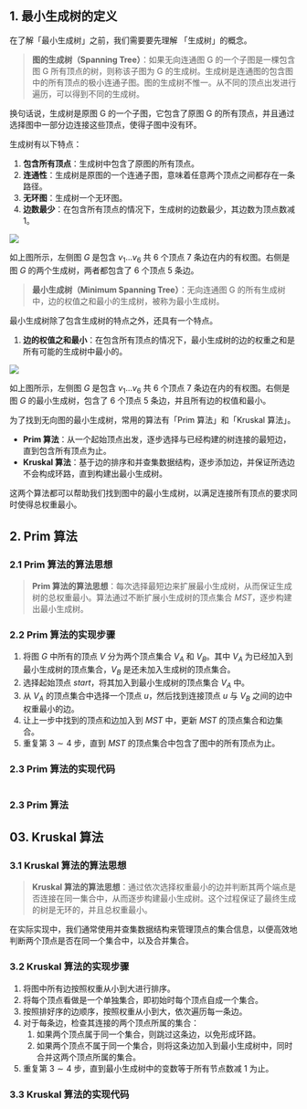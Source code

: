 ## 1. 最小生成树的定义

在了解「最小生成树」之前，我们需要要先理解 「生成树」的概念。

> **图的生成树（Spanning Tree）**：如果无向连通图 G 的一个子图是一棵包含图 G 所有顶点的树，则称该子图为 G 的生成树。生成树是连通图的包含图中的所有顶点的极小连通子图。图的生成树不惟一。从不同的顶点出发进行遍历，可以得到不同的生成树。

换句话说，生成树是原图 G 的一个子图，它包含了原图 G 的所有顶点，并且通过选择图中一部分边连接这些顶点，使得子图中没有环。

生成树有以下特点：

1. **包含所有顶点**：生成树中包含了原图的所有顶点。
2. **连通性**：生成树是原图的一个连通子图，意味着任意两个顶点之间都存在一条路径。
3. **无环图**：生成树一个无环图。
4. **边数最少**：在包含所有顶点的情况下，生成树的边数最少，其边数为顶点数减 $1$。

![](https://qcdn.itcharge.cn/images/20231211100145.png)

如上图所示，左侧图 $G$ 是包含 $v_1…v_6$ 共 $6$ 个顶点 $7$ 条边在内的有权图。右侧是图 $G$ 的两个生成树，两者都包含了 $6$ 个顶点 $5$ 条边。

>  **最小生成树（Minimum Spanning Tree）**：无向连通图 G 的所有生成树中，边的权值之和最小的生成树，被称为最小生成树。

最小生成树除了包含生成树的特点之外，还具有一个特点。

1. **边的权值之和最小**：在包含所有顶点的情况下，最小生成树的边的权重之和是所有可能的生成树中最小的。

![](https://qcdn.itcharge.cn/images/20231211101937.png)

如上图所示，左侧图 $G$ 是包含 $v_1…v_6$ 共 $6$ 个顶点 $7$ 条边在内的有权图。右侧是图 $G$ 的最小生成树，包含了 $6$ 个顶点 $5$ 条边，并且所有边的权值和最小。

为了找到无向图的最小生成树，常用的算法有「Prim 算法」和「Kruskal 算法」。

- **Prim 算法**：从一个起始顶点出发，逐步选择与已经构建的树连接的最短边，直到包含所有顶点为止。
- **Kruskal 算法**：基于边的排序和并查集数据结构，逐步添加边，并保证所选边不会构成环路，直到构建出最小生成树。

这两个算法都可以帮助我们找到图中的最小生成树，以满足连接所有顶点的要求同时使得总权重最小。

## 2. Prim 算法

### 2.1 Prim 算法的算法思想

> **Prim 算法的算法思想**：每次选择最短边来扩展最小生成树，从而保证生成树的总权重最小。算法通过不断扩展小生成树的顶点集合 $MST$，逐步构建出最小生成树。

### 2.2 Prim 算法的实现步骤

1. 将图 $G$ 中所有的顶点 $V$ 分为两个顶点集合 $V_A$ 和 $V_B$。其中 $V_A$ 为已经加入到最小生成树的顶点集合，$V_B$ 是还未加入生成树的顶点集合。
2. 选择起始顶点 $start$，将其加入到最小生成树的顶点集合 $V_A$ 中。
3. 从 $V_A$ 的顶点集合中选择一个顶点 $u$，然后找到连接顶点 $u$ 与 $V_B$ 之间的边中权重最小的边。
4. 让上一步中找到的顶点和边加入到 $MST$ 中，更新 $MST$ 的顶点集合和边集合。
5. 重复第 $3 \sim 4$ 步，直到 $MST$ 的顶点集合中包含了图中的所有顶点为止。

### 2.3 Prim 算法的实现代码

```python

```

### 2.3 Prim 算法

## 03. Kruskal 算法

### 3.1 Kruskal 算法的算法思想

> **Kruskal 算法的算法思想**：通过依次选择权重最小的边并判断其两个端点是否连接在同一集合中，从而逐步构建最小生成树。这个过程保证了最终生成的树是无环的，并且总权重最小。

在实际实现中，我们通常使用并查集数据结构来管理顶点的集合信息，以便高效地判断两个顶点是否在同一个集合中，以及合并集合。

### 3.2 Kruskal 算法的实现步骤

1. 将图中所有边按照权重从小到大进行排序。
2. 将每个顶点看做是一个单独集合，即初始时每个顶点自成一个集合。
3. 按照排好序的边顺序，按照权重从小到大，依次遍历每一条边。
4. 对于每条边，检查其连接的两个顶点所属的集合：
   1. 如果两个顶点属于同一个集合，则跳过这条边，以免形成环路。
   2. 如果两个顶点不属于同一个集合，则将这条边加入到最小生成树中，同时合并这两个顶点所属的集合。
5. 重复第 $3 \sim 4$ 步，直到最小生成树中的变数等于所有节点数减 $1$ 为止。

### 3.3 Kruskal 算法的实现代码

```python

```